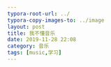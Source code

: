 ```yaml
---
typora-root-url: ../
typora-copy-images-to: ../image
layout: post
title: 我不懂音乐
date: 2019-11-28 22:08
category: 音乐 
tags: [music,学习]
---
```




